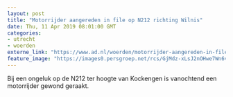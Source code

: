 ```yaml
---
layout: post
title: "Motorrijder aangereden in file op N212 richting Wilnis"
date: Thu, 11 Apr 2019 08:01:00 GMT
categories: 
- utrecht 
- woerden 
externe_link: "https://www.ad.nl/woerden/motorrijder-aangereden-in-file-op-n212-richting-wilnis~a75d69d6/"
feature_image: "https://images0.persgroep.net/rcs/GjMdz-xLsJ2nOHwe7Wn6v5McfYI/diocontent/145294152/_fitwidth/400/?appId=21791a8992982cd8da851550a453bd7f&quality=0.7"
---
```


Bij een ongeluk op de N212 ter hoogte van Kockengen is vanochtend een motorrijder gewond geraakt.
